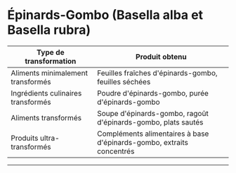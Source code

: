 # Épinards-Gombo (Basella alba et Basella rubra)

| **Type de transformation**         | **Produit obtenu**                                                    |
| ---------------------------------- | --------------------------------------------------------------------- |
| Aliments minimalement transformés  | Feuilles fraîches d'épinards-gombo, feuilles séchées                  |
| Ingrédients culinaires transformés | Poudre d'épinards-gombo, purée d'épinards-gombo                       |
| Aliments transformés               | Soupe d'épinards-gombo, ragoût d'épinards-gombo, plats sautés         |
| Produits ultra-transformés         | Compléments alimentaires à base d'épinards-gombo, extraits concentrés |

---
